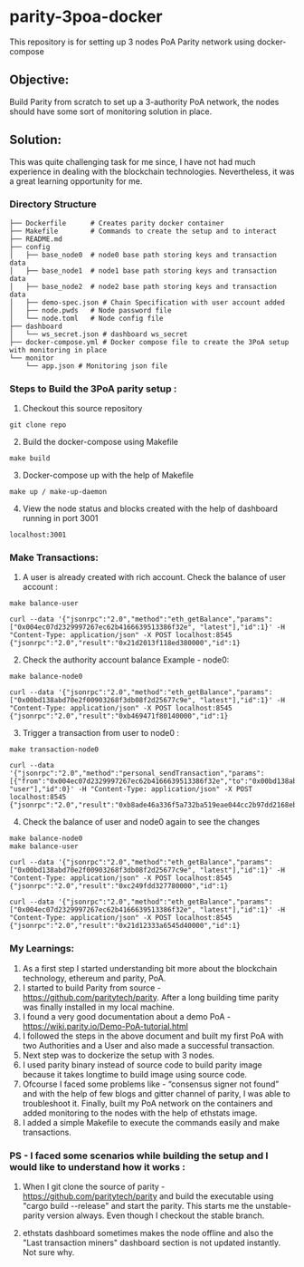 # parity-3poa-docker
This repository is for setting up 3 nodes PoA Parity network using docker-compose

## Objective:

Build Parity from scratch to set up a 3-authority PoA network, the nodes should have some sort of monitoring solution in place.

## Solution:

This was quite challenging task for me since, I have not had much experience in dealing with the blockchain technologies. Nevertheless, it was a great learning opportunity for me.


### Directory Structure

```
├── Dockerfile      # Creates parity docker container
├── Makefile        # Commands to create the setup and to interact
├── README.md
├── config
│   ├── base_node0  # node0 base path storing keys and transaction data
│   ├── base_node1  # node1 base path storing keys and transaction data
│   ├── base_node2  # node2 base path storing keys and transaction data
│   ├── demo-spec.json # Chain Specification with user account added 
│   ├── node.pwds   # Node password file
│   └── node.toml   # Node config file
├── dashboard
│   └── ws_secret.json # dashboard ws_secret
├── docker-compose.yml # Docker compose file to create the 3PoA setup with monitoring in place
└── monitor
    └── app.json # Monitoring json file
``` 

### Steps to Build the 3PoA parity setup :
1. Checkout this source repository
```
git clone repo
```
2. Build the docker-compose using Makefile
```
make build
```
3. Docker-compose up with the help of Makefile
```
make up / make-up-daemon
```
4. View the node status and blocks created with the help of dashboard running in port 3001
```
localhost:3001
```

### Make Transactions:
1. A user is already created with rich account. Check the balance of user account :
```
make balance-user
```
```
curl --data '{"jsonrpc":"2.0","method":"eth_getBalance","params":["0x004ec07d2329997267ec62b4166639513386f32e", "latest"],"id":1}' -H "Content-Type: application/json" -X POST localhost:8545
{"jsonrpc":"2.0","result":"0x21d2013f118ed380000","id":1}
```
2. Check the authority account balance Example - node0:
```
make balance-node0
```
```
curl --data '{"jsonrpc":"2.0","method":"eth_getBalance","params":["0x00bd138abd70e2f00903268f3db08f2d25677c9e", "latest"],"id":1}' -H "Content-Type: application/json" -X POST localhost:8545
{"jsonrpc":"2.0","result":"0xb469471f80140000","id":1}
```
3. Trigger a transaction from user to node0 :
```
make transaction-node0
```
```
curl --data '{"jsonrpc":"2.0","method":"personal_sendTransaction","params":[{"from":"0x004ec07d2329997267ec62b4166639513386f32e","to":"0x00bd138abd70e2f00903268f3db08f2d25677c9e","value":"0xde0b6b3a7640000"}, "user"],"id":0}' -H "Content-Type: application/json" -X POST localhost:8545
{"jsonrpc":"2.0","result":"0xb8ade46a336f5a732ba519eae044cc2b97dd2168eb8657266bd590ee748890fe","id":0}
```
4. Check the balance of user and node0 again to see the changes
```
make balance-node0
make balance-user
```
```
curl --data '{"jsonrpc":"2.0","method":"eth_getBalance","params":["0x00bd138abd70e2f00903268f3db08f2d25677c9e", "latest"],"id":1}' -H "Content-Type: application/json" -X POST localhost:8545
{"jsonrpc":"2.0","result":"0xc249fdd327780000","id":1}

curl --data '{"jsonrpc":"2.0","method":"eth_getBalance","params":["0x004ec07d2329997267ec62b4166639513386f32e", "latest"],"id":1}' -H "Content-Type: application/json" -X POST localhost:8545
{"jsonrpc":"2.0","result":"0x21d12333a6545d40000","id":1}

```

### My Learnings:

1. As a first step I started understanding bit more about the blockchain technology, ethereum and parity, PoA.
2. I started to build Parity from source - https://github.com/paritytech/parity. After a long building time parity was finally installed in my local machine.
3. I found a very good documentation about a demo PoA - https://wiki.parity.io/Demo-PoA-tutorial.html
4. I followed the steps in the above document and built my first PoA with two Authorities and a User and also made a successful transaction.
5. Next step was to dockerize the setup with 3 nodes.
6. I used parity binary instead of source code to build parity image because it takes longtime to build image using source code. 
7. Ofcourse I faced some problems like - “consensus signer not found” and with the help of few blogs and gitter channel of parity, I was able to troubleshoot it. Finally, built my PoA network on the containers and added monitoring to the nodes with the help of ethstats image.
8. I added a simple Makefile to execute the commands easily and make transactions.


### PS - I faced some scenarios while building the setup and I would like to understand how it works :
1. When I git clone the source of parity - https://github.com/paritytech/parity  and build the executable using "cargo build --release" and start the parity. This starts me the unstable-parity version always. Even though I checkout the stable branch.

2. ethstats dashboard sometimes makes the node offline and also the "Last transaction miners" dashboard section is not updated instantly. Not sure why.

